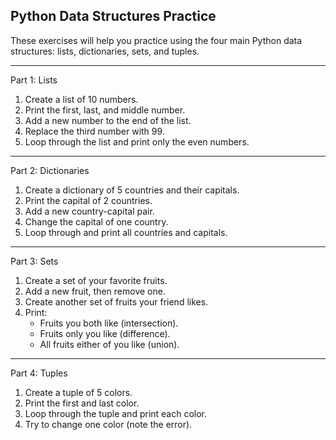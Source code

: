 Python Data Structures Practice
---

These exercises will help you practice using the four main Python data structures: lists, dictionaries, sets, and tuples.

---

Part 1: Lists
1. Create a list of 10 numbers.
2. Print the first, last, and middle number.
3. Add a new number to the end of the list.
4. Replace the third number with 99.
5. Loop through the list and print only the even numbers.

---

Part 2: Dictionaries
1. Create a dictionary of 5 countries and their capitals.
2. Print the capital of 2 countries.
3. Add a new country-capital pair.
4. Change the capital of one country.
5. Loop through and print all countries and capitals.

---

Part 3: Sets
1. Create a set of your favorite fruits.
2. Add a new fruit, then remove one.
3. Create another set of fruits your friend likes.
4. Print:
   - Fruits you both like (intersection).
   - Fruits only you like (difference).
   - All fruits either of you like (union).

---

Part 4: Tuples
1. Create a tuple of 5 colors.
2. Print the first and last color.
3. Loop through the tuple and print each color.
4. Try to change one color (note the error).


